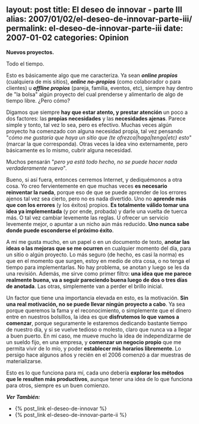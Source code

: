 layout: post
title: El deseo de innovar - parte III
alias: 2007/01/02/el-deseo-de-innovar-parte-iii/
permalink: el-deseo-de-innovar-parte-iii
date: 2007-01-02
categories: Opinion
---
**Nuevos proyectos.** 

Todo el tiempo. 

Esto es básicamente algo que me caracteriza. Ya sean **_online propios_** (cualquiera de mis sitios), **_online no-propios_** (como colaborador o para clientes) u **_offline propios_** (pareja, familia, eventos, etc), siempre hay dentro de "la bolsa" algún proyecto del cual prenderse y alimentarlo de algo de tiempo libre. ¿Pero cómo?
<!--more-->

Digamos que siempre **hay que estar atento, y prestar atención** un poco a dos factores: las **propias necesidades** y las **necesidades ajenas**. Parece simple y tonto, tal vez lo sea, pero es efectivo. Muchas veces algún proyecto ha comenzado con alguna necesidad propia, tal vez pensando "_cómo me gustaría que haya un sitio que (te ofrezca|haga|tenga|etc) esto_" (marcar la que corresponda). Otras veces la idea vino externamente, pero básicamente es lo mismo, cubrir alguna necesidad.

Muchos pensarán "_pero ya está todo hecho, no se puede hacer nada verdaderamente nuevo_".

Bueno, si así fuera, entonces cerremos Internet, y dediquémonos a otra cosa. Yo creo fervientemente en que muchas veces **es necesario reinventar la rueda**, porque eso de que se puede aprender de los errores ajenos tal vez sea cierto, pero no es nada divertido. Uno no **aprende más que con los errores** (y los éxitos) propios. **Es totalmente válido tomar una idea ya implementada** (y por ende, probada) y darle una vuelta de tuerca más. O tal vez cambiar levemente las reglas. U ofrecer un servicio levemente mejor, o apuntar a un nicho aún más reducido. **Uno nunca sabe donde puede esconderse el próximo éxito**.

A mi me gusta mucho, en un papel o en un documento de texto, **anotar las ideas o las mejoras que se me ocurren** en cualquier momento del día, para un sitio o algún proyecto. Lo más seguro (de hecho, es casi la norma) es que en el momento que surgen, estoy en medio de otra cosa, o no tenga el tiempo para implementarlas. No hay problema, se anotan y luego se les da una revisión. Además, me sirve como primer filtro: **una idea que me parece realmente buena, va a seguir pareciendo buena luego de dos o tres días de anotada**. Las otras, simplemente van a perder el brillo inicial.

Un factor que tiene una importancia elevada en esto, es la motivación. **Sin una real motivación, no se puede llevar ningún proyecto a cabo**. Ya sea porque queremos la fama y el reconocimiento, o simplemente que el dinero entre en nuestros bolsillos, la idea es que **disfrutemos lo que vamos a comenzar**, porque seguramente le estaremos dedicando bastante tiempo de nuestro día, y si se vuelve tedioso o molesto, claro que nunca va a llegar a buen puerto. En mi caso, me mueve mucho la idea de independizarme de un sueldo fijo, en una empresa, y **comenzar un negocio propio** que me permita vivir de lo mío, y poder **establecer mis horarios libremente**. Lo persigo hace algunos años y recién en el 2006 comenzó a dar muestras de materializarse.

Esto es lo que funciona para mí, cada uno debería **explorar los métodos que le resulten más productivos**, aunque tener una idea de lo que funciona para otros, siempre es un buen comienzo.

_**Ver También:**_
* {% post_link el-deseo-de-innovar %}
* {% post_link el-deseo-de-innovar-parte-ii %}
